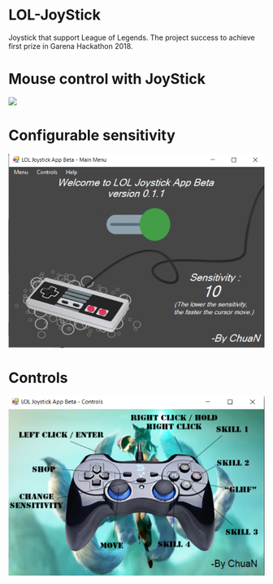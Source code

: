 # LOL-JoyStick
Joystick that support League of Legends. The project success to achieve first prize in Garena Hackathon 2018.

# Mouse control with JoyStick
![](https://github.com/ChuaN15/LOL-JoyStick/blob/master/IMG-2983-Trim.gif)

# Configurable sensitivity
![](https://raw.githubusercontent.com/ChuaN15/LOL-JoyStick/master/Capture1.PNG)

# Controls
![](https://raw.githubusercontent.com/ChuaN15/LOL-JoyStick/master/Capture.PNG) 
